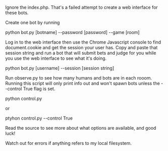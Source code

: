 Ignore the index.php. That's a failed attempt to create a web interface for these bots.

Create one bot by running

python bot.py [botname] --password [password] --game [room]

Log in to the web interface then use the Chrome Javascript console to find
document.cookie and get the session your user has. Copy and paste that
session string and run a bot that will submit bets and judge for you
while you use the web interface to see what it's doing.

python bot.py [username] --session [session string]

Run observe.py to see how many humans and bots are in each rooom.
Running this script will only print info out and won't spawn bots unless
the --control True flag is set.

python control.py

or 

ptyhon control.py --control True

Read the source to see more about what options are available,
and good luck!

Watch out for errors if anything refers to my local filesystem.
